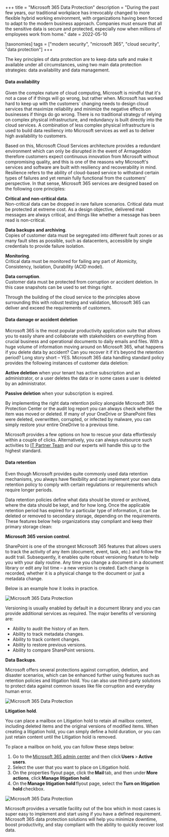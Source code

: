 +++
title = "Microsoft 365 Data Protection"
description = "During the past few years, our traditional workplace has irrevocably changed to more flexible hybrid working environment, with organizations having been forced to adapt to the modern business approach. Companies must ensure that all the sensitive data is secure and protected, especially now when millions of employees work from home."
date = 2022-05-10

[taxonomies]
tags = ["modern security", "microsoft 365", "cloud security", "data protection"]
+++

The key principles of data protection are to keep data safe and make it available under all circumstances, using two main data protection strategies: data availability and data management.

#### Data availability

Given the complex nature of cloud computing, Microsoft is mindful that it's not a case of if things will go wrong, but rather when. Microsoft has worked hard to keep up with the customers` changing needs to design cloud services that maximize reliability and minimize the negative effects on businesses if things do go wrong. There is no traditional strategy of relying on complex physical infrastructure, and redundancy is built directly into the cloud services. A combination of less complex physical infrastructure is used to build data resiliency into Microsoft services as well as to deliver high availability to customers.

Based on this, Microsoft Cloud Services architecture provides a redundant environment which can only be disrupted in the event of Armageddon therefore customers expect continuous innovation from Microsoft without compromising quality, and this is one of the reasons why Microsoft's services and software are built with resiliency and recoverability in mind. Resilience refers to the ability of cloud-based service to withstand certain types of failures and yet remain fully functional from the customers’ perspective. In that sense, Microsoft 365 services are designed based on the following core principles:

**Critical and non-critical data**.     
Non-critical data can be dropped in rare failure scenarios. Critical data must be protected at extreme cost. As a design objective, delivered mail messages are always critical, and things like whether a message has been read is non-critical.

**Data backups and archiving**.     
Copies of customer data must be segregated into different fault zones or as many fault sites as possible, such as datacenters, accessible by single credentials to provide failure isolation.

**Monitoring**.     
Critical data must be monitored for failing any part of Atomicity, Consistency, Isolation, Durability (ACID model).

**Data corruption**.     
Customer data must be protected from corruption or accident deletion. In this case snapshots can be used to set things right.

Through the building of the cloud service to the principles above surrounding this with robust testing and validation, Microsoft 365 can deliver and exceed the requirements of customers.

#### Data damage or accident deletion

Microsoft 365 is the most popular productivity application suite that allows you to easily share and collaborate with stakeholders on everything from crucial business and operational documents to daily emails and files. With a huge volume of information moving around on Microsoft 365, what happens if you delete data by accident? Can you recover it if it’s beyond the retention period? Long story short – YES. Microsoft 365 data handling standard policy provides the following instances of customer data deletion:

**Active deletion** when your tenant has active subscription and an administrator, or a user deletes the data or in some cases a user is deleted by an administrator. 

**Passive deletion** when your subscription is expired. 

By implementing the right data retention policy alongside Microsoft 365 Protection Center or the audit log report you can always check whether the item was moved or deleted. If many of your OneDrive or SharePoint files were deleted, overwritten, corrupted, or infected by malware, you can simply restore your entire OneDrive to a previous time.  

Microsoft provides a few options on how to rescue your data effortlessly within a couple of clicks. Alternatively, you can always outsource such activities to [IT Partner Team](https://www.microsoft.com/en-us/microsoft-teams/microsoft-teams-phone) and our experts will handle this up to the highest standard. 

#### Data retention

Even though Microsoft provides quite commonly used data retention mechanisms, you always have flexibility and can implement your own data retention policy to comply with certain regulations or requirements which require longer periods. 

Data retention policies define what data should be stored or archived, where the data should be kept, and for how long. Once the applicable retention period has expired for a particular type of information, it can be deleted or removed to secondary storage, depending on the requirements. These features below help organizations stay compliant and keep their primary storage clean: 

**Microsoft 365 version control**. 

SharePoint is one of the strongest Microsoft 365 features that allows users to track the activity of any item (document, event, task, etc.) and follow the audit trail. Subsequently, it enables quite robust versioning feature to help you with your daily routine. Any time you change a document in a document library or edit any list time – a new version is created. Each change is recorded, whether it is a physical change to the document or just a metadata change.  

Below is an example how it looks in practice. 

![Microsoft 365 Data Protection](/img/m365DP1.png)

Versioning is usually enabled by default in a document library and you can provide additional services as required. The major benefits of versioning are: 

* Ability to audit the history of an item.
* Ability to track metadata changes.
* Ability to track content changes.
* Ability to restore previous versions.
* Ability to compare SharePoint versions.

**Data Backups**. 

Microsoft offers several protections against corruption, deletion, and disaster scenarios, which can be enhanced further using features such as retention policies and litigation hold. You can also use third-party solutions to protect data against common issues like file corruption and everyday human error.  

![Microsoft 365 Data Protection](/img/m365DP2.png)

**Litigation hold**. 

You can place a mailbox on Litigation hold to retain all mailbox content, including deleted items and the original versions of modified items. When creating a litigation hold, you can simply define a hold duration, or you can just retain content until the Litigation hold is removed. 

To place a mailbox on hold, you can follow these steps below: 

1. Go to the [Microsoft 365 admin center](https://admin.microsoft.com/AdminPortal/Home?ref=users) and then click **Users** > **Active users**. 
2. Select the user that you want to place on Litigation hold. 
3. On the properties flyout page, click the **Mail** tab, and then under **More actions**, click **Manage          litigation hold**. 
4. On the **Manage litigation hold** flyout page, select the **Turn on litigation hold** checkbox. 

![Microsoft 365 Data Protection](/img/m365DP3.png)

Microsoft provides a versatile facility out of the box which in most cases is super easy to implement and start using if you have a defined requirement. Microsoft 365 data protection solutions will help you minimize downtime, boost productivity, and stay compliant with the ability to quickly recover lost data.